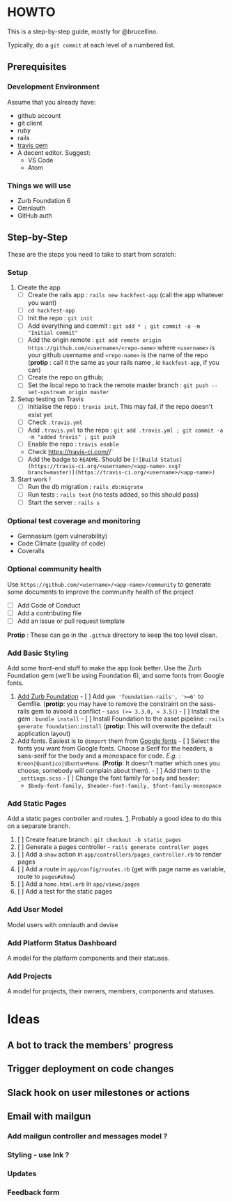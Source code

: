 # HOWTO

This is a step-by-step guide, mostly for @brucellino. 

Typically, do a `git commit` at each level of a numbered list.

## Prerequisites

### Development Environment 

Assume that you already have:

<!-- TODO : add links to how to get these -->
 - github account
 - git client
 - ruby
 - rails
 - [travis gem](https://github.com/travis-ci/travis.rb#readme)
 - A decent editor. Suggest: 
   - VS Code
   - Atom

### Things we will use 

  - Zurb Foundation 6
  - Omniauth
  - GitHub auth

## Step-by-Step 

These are the steps you need to take to start from scratch:

### Setup

  1. Create the app
      - [ ] Create the rails app : `rails new hackfest-app` (call the app whatever you want)
      - [ ] `cd hackfest-app`
      - [ ] Init the repo : `git init`
      - [ ] Add everything and commit : `git add * ; git commit -a -m "Initial commit"`
      - [ ] Add the origin remote : `git add remote origin https://github.com/<username>/<repo-name>` where `<username>` is your github username and `<repo-name>` is the name of the repo (**protip** : call it the same as your rails name , _ie_ `hackfest-app`, if you can)
      - [ ] Create the repo on github;
      - [ ] Set the local repo to track the remote master branch : `git push --set-upstream origin master`
  1. Setup testing on Travis
      - [ ] Initialise the repo : `travis init`. This may fail, if the repo doesn't exist yet <!-- maybe enable first ? -->
      - [ ] Check `.travis.yml`
      - [ ] Add `.travis.yml` to the repo : `git add .travis.yml ; git commit -a -m "added travis" ; git push`
      - [ ] Enable the repo : `travis enable`
      - Check https://travis-ci.com/<username>/<app-name>` 
      - [ ] Add the badge to `README`. Should be `[![Build Status](https://travis-ci.org/<username>/<app-name>.svg?branch=master)](https://travis-ci.org/<username>/<app-name>)`
  1. Start work ! 
      - [ ] Run the db migration : `rails db:migrate`
      - [ ] Run tests : `rails test` (no tests added, so this should pass)
      - [ ] Start the server : `rails s`

### Optional test coverage and monitoring

  - Gemnasium (gem vulnerability)
  - Code Climate (quality of code)
  - Coveralls 

### Optional community health

Use `https://github.com/<username>/<app-name>/community` to generate some documents to improve the community health of the project

  - [ ] Add Code of Conduct
  - [ ] Add a contributing file
  - [ ] Add an issue or pull request template

**Protip** : These can go in the `.github` directory to keep the top level clean.

### Add Basic Styling

Add some front-end stuff to make the app look better. 
Use the Zurb Foundation gem (we'll be using Foundation 6), and some fonts from Google fonts.

  1. [Add Zurb Foundation](https://github.com/zurb/foundation-rails)
    - [ ] Add `gem 'foundation-rails', '>=6'` to Gemfile. (**protip**: you may have to remove the constraint on the sass-rails gem to avooid a conflict - `sass (>= 3.3.0, < 3.5)`)
    - [ ] Install the gem : `bundle install`
    - [ ] Install Foundation to the asset pipeline : `rails generate foundation:install` (**protip**: This will overwrite the default application layout)
  1. Add fonts. Easiest is to `@import` them from [Google fonts](https://fonts.google.com)
    - [ ] Select the fonts you want from Google fonts. Choose a Serif for the headers, a sans-serif for the body and a monospace for code. _E.g._ : `Kreon|Quantico|Ubuntu+Mono`. (**Protip**: It doesn't matter which ones you choose, somebody will complain about them).
    - [ ] Add them to the `_settings.scss`
    - [ ] Change the font family for `body` and `header`: 
      - `$body-font-family, $header-font-family, $font-family-monospace`


### Add Static Pages

Add a static pages controller and routes. [1](http://blog.teamtreehouse.com/static-pages-ruby-rails). Probably a good idea to do this on a separate branch.

  1. [ ] Create feature branch : `git checkout -b static_pages`
  1. [ ] Generate a pages controller - `rails generate controller pages`
  1. [ ] Add a `show` action in `app/controllers/pages_controller.rb` to render pages
  1. [ ] Add a route in `app/config/routes.rb` (get with page name as variable, route to `pages#show`)
  1. [ ] Add a `home.html.erb` in `app/views/pages`
  1. [ ] Add a test for the static pages


### Add User Model

Model users with omniauth and devise

### Add Platform Status Dashboard

A model for the platform components and their statuses.

### Add Projects

A model for projects, their owners, members, components and statuses.

# Ideas

## A bot to track the members' progress

## Trigger deployment on code changes

## Slack hook on user milestones or actions

## Email with mailgun

### Add mailgun controller and messages model ? 

### Styling - use Ink ? 

### Updates

### Feedback form

